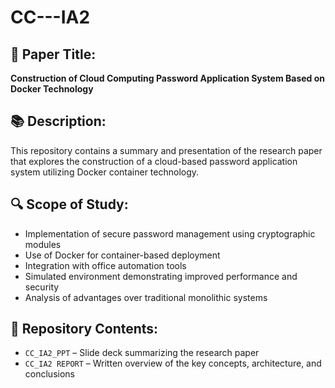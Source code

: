 # CC---IA2

## 📄 Paper Title:
**Construction of Cloud Computing Password Application System Based on Docker Technology**

## 📚 Description:
This repository contains a summary and presentation of the research paper that explores the construction of a cloud-based password application system utilizing Docker container technology.

## 🔍 Scope of Study:
- Implementation of secure password management using cryptographic modules
- Use of Docker for container-based deployment
- Integration with office automation tools
- Simulated environment demonstrating improved performance and security
- Analysis of advantages over traditional monolithic systems

## 📂 Repository Contents:
- `CC_IA2_PPT` – Slide deck summarizing the research paper
- `CC_IA2 REPORT` – Written overview of the key concepts, architecture, and conclusions

